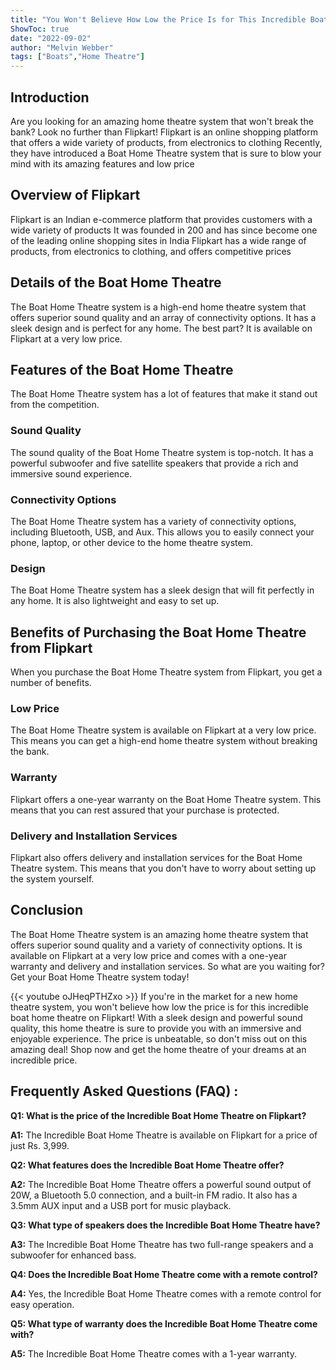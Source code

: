 ```yaml
---
title: "You Won't Believe How Low the Price Is for This Incredible Boat Home Theatre on Flipkart!"
ShowToc: true 
date: "2022-09-02"
author: "Melvin Webber" 
tags: ["Boats","Home Theatre"]
---
```

## Introduction
Are you looking for an amazing home theatre system that won't break the bank? Look no further than Flipkart! Flipkart is an online shopping platform that offers a wide variety of products, from electronics to clothing Recently, they have introduced a Boat Home Theatre system that is sure to blow your mind with its amazing features and low price 

## Overview of Flipkart
Flipkart is an Indian e-commerce platform that provides customers with a wide variety of products It was founded in 200 and has since become one of the leading online shopping sites in India Flipkart has a wide range of products, from electronics to clothing, and offers competitive prices 

## Details of the Boat Home Theatre
The Boat Home Theatre system is a high-end home theatre system that offers superior sound quality and an array of connectivity options. It has a sleek design and is perfect for any home. The best part? It is available on Flipkart at a very low price. 

## Features of the Boat Home Theatre
The Boat Home Theatre system has a lot of features that make it stand out from the competition. 

### Sound Quality
The sound quality of the Boat Home Theatre system is top-notch. It has a powerful subwoofer and five satellite speakers that provide a rich and immersive sound experience. 

### Connectivity Options
The Boat Home Theatre system has a variety of connectivity options, including Bluetooth, USB, and Aux. This allows you to easily connect your phone, laptop, or other device to the home theatre system. 

### Design
The Boat Home Theatre system has a sleek design that will fit perfectly in any home. It is also lightweight and easy to set up. 

## Benefits of Purchasing the Boat Home Theatre from Flipkart
When you purchase the Boat Home Theatre system from Flipkart, you get a number of benefits. 

### Low Price
The Boat Home Theatre system is available on Flipkart at a very low price. This means you can get a high-end home theatre system without breaking the bank. 

### Warranty
Flipkart offers a one-year warranty on the Boat Home Theatre system. This means that you can rest assured that your purchase is protected. 

### Delivery and Installation Services
Flipkart also offers delivery and installation services for the Boat Home Theatre system. This means that you don't have to worry about setting up the system yourself. 

## Conclusion
The Boat Home Theatre system is an amazing home theatre system that offers superior sound quality and a variety of connectivity options. It is available on Flipkart at a very low price and comes with a one-year warranty and delivery and installation services. So what are you waiting for? Get your Boat Home Theatre system today!

{{< youtube oJHeqPTHZxo >}} 
If you're in the market for a new home theatre system, you won't believe how low the price is for this incredible boat home theatre on Flipkart! With a sleek design and powerful sound quality, this home theatre is sure to provide you with an immersive and enjoyable experience. The price is unbeatable, so don't miss out on this amazing deal! Shop now and get the home theatre of your dreams at an incredible price.

## Frequently Asked Questions (FAQ) :
**Q1: What is the price of the Incredible Boat Home Theatre on Flipkart?**

**A1:** The Incredible Boat Home Theatre is available on Flipkart for a price of just Rs. 3,999.

**Q2: What features does the Incredible Boat Home Theatre offer?**

**A2:** The Incredible Boat Home Theatre offers a powerful sound output of 20W, a Bluetooth 5.0 connection, and a built-in FM radio. It also has a 3.5mm AUX input and a USB port for music playback.

**Q3: What type of speakers does the Incredible Boat Home Theatre have?**

**A3:** The Incredible Boat Home Theatre has two full-range speakers and a subwoofer for enhanced bass.

**Q4: Does the Incredible Boat Home Theatre come with a remote control?**

**A4:** Yes, the Incredible Boat Home Theatre comes with a remote control for easy operation.

**Q5: What type of warranty does the Incredible Boat Home Theatre come with?**

**A5:** The Incredible Boat Home Theatre comes with a 1-year warranty.



